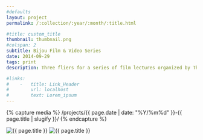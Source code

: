 ```yaml
---
#defaults
layout: project
permalink: /:collection/:year/:month/:title.html

#title: custom_title
thumbnail: thumbnail.png
#colspan: 2
subtitle: Bijou Film & Video Series
date: 2014-09-29
tags: print
description: Three fliers for a series of film lectures organized by The Collective, a CalArts black arts organization. The events featured a talented and diverse set of filmmakers in Kahlil Joseph, Abderrahmane Sissako, and Kwesi Wade Johnson.

#links:
#    -   title: Link_Header
#        url: localhost
#        text: Lorem_ipsum
---
```


<!-- set project media path -->
{% capture media %}
    /projects/{{ page.date | date: "%Y/%m%d" }}-{{ page.title | slugify }}/
{% endcapture %}
<!-- end -->

<!-- media -->
<img class="span8" src="{{media|strip}}collective-1.jpg" alt="{{ page.title }}">
<img class="span8" src="{{media|strip}}collective-2up.jpg" alt="{{ page.title }}">
